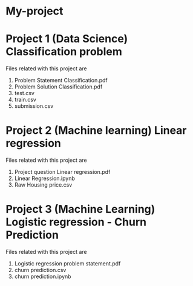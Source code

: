 # My-project

# Project 1 (Data Science) Classification problem
Files related with this project are 
1. Problem Statement Classification.pdf
2. Problem Solution Classification.pdf
3. test.csv
4. train.csv
5. submission.csv

# Project 2 (Machine learning) Linear regression 
Files related with this project are 
1. Project question Linear regression.pdf
2. Linear Regression.ipynb 
3. Raw Housing price.csv

# Project 3 (Machine Learning) Logistic regression - Churn Prediction
Files related with this project are 
1. Logistic regression problem statement.pdf
2. churn prediction.csv
3. churn prediction.ipynb
